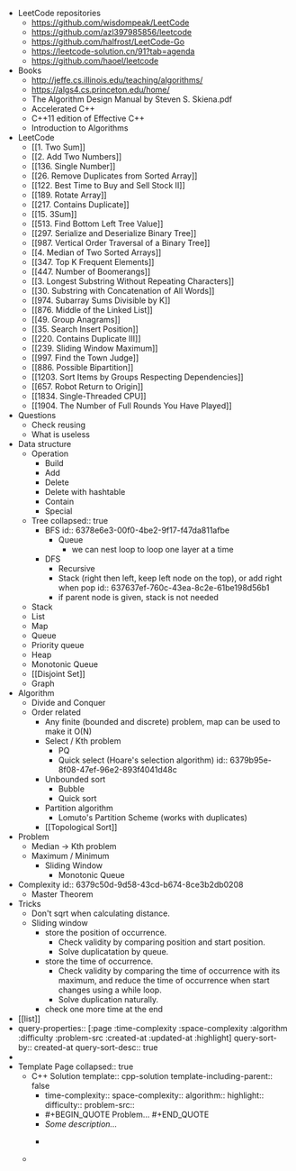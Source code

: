 - LeetCode repositories
	- https://github.com/wisdompeak/LeetCode
	- https://github.com/azl397985856/leetcode
	- https://github.com/halfrost/LeetCode-Go
	- https://leetcode-solution.cn/91?tab=agenda
	- https://github.com/haoel/leetcode
- Books
	- http://jeffe.cs.illinois.edu/teaching/algorithms/
	- https://algs4.cs.princeton.edu/home/
	- The Algorithm Design Manual by Steven S. Skiena.pdf
	- Accelerated C++
	- C++11 edition of Effective C++
	- Introduction to Algorithms
- LeetCode
	- [[1. Two Sum]]
	- [[2. Add Two Numbers]]
	- [[136.  Single Number]]
	- [[26. Remove Duplicates from Sorted Array]]
	- [[122. Best Time to Buy and Sell Stock II]]
	- [[189. Rotate Array]]
	- [[217. Contains Duplicate]]
	- [[15. 3Sum]]
	- [[513. Find Bottom Left Tree Value]]
	- [[297. Serialize and Deserialize Binary Tree]]
	- [[987. Vertical Order Traversal of a Binary Tree]]
	- [[4. Median of Two Sorted Arrays]]
	- [[347. Top K Frequent Elements]]
	- [[447. Number of Boomerangs]]
	- [[3. Longest Substring Without Repeating Characters]]
	- [[30. Substring with Concatenation of All Words]]
	- [[974. Subarray Sums Divisible by K]]
	- [[876. Middle of the Linked List]]
	- [[49. Group Anagrams]]
	- [[35. Search Insert Position]]
	- [[220. Contains Duplicate III]]
	- [[239. Sliding Window Maximum]]
	- [[997. Find the Town Judge]]
	- [[886. Possible Bipartition]]
	- [[1203. Sort Items by Groups Respecting Dependencies]]
	- [[657. Robot Return to Origin]]
	- [[1834. Single-Threaded CPU]]
	- [[1904. The Number of Full Rounds You Have Played]]
- Questions
	- Check reusing
	- What is useless
- Data structure
	- Operation
		- Build
		- Add
		- Delete
		- Delete with hashtable
		- Contain
		- Special
	- Tree
	  collapsed:: true
		- BFS
		  id:: 6378e6e3-00f0-4be2-9f17-f47da811afbe
			- Queue
				- we can nest loop to loop one layer at a time
		- DFS
			- Recursive
			- Stack (right then left, keep left node on the top), or add right when pop
			  id:: 637637ef-760c-43ea-8c2e-61be198d56b1
			- if parent node is given, stack is not needed
	- Stack
	- List
	- Map
	- Queue
	- Priority queue
	- Heap
	- Monotonic Queue
	- [[Disjoint Set]]
	- Graph
- Algorithm
	- Divide and Conquer
	- Order related
		- Any finite (bounded and discrete) problem, map can be used to make it O(N)
		- Select / Kth problem
			- PQ
			- Quick select (Hoare's selection algorithm)
			  id:: 6379b95e-8f08-47ef-96e2-893f4041d48c
		- Unbounded sort
			- Bubble
			- Quick sort
		- Partition algorithm
			- Lomuto's Partition Scheme (works with duplicates)
		- [[Topological Sort]]
- Problem
	- Median -> Kth problem
	- Maximum / Minimum
		- Sliding Window
			- Monotonic Queue
- Complexity
  id:: 6379c50d-9d58-43cd-b674-8ce3b2db0208
	- Master Theorem
- Tricks
	- Don't sqrt when calculating distance.
	- Sliding window
		- store the position of occurrence.
			- Check validity by comparing position and start position.
			- Solve duplicatation by queue.
		- store the time of occurrence.
			- Check validity by comparing the time of occurrence with its maximum, and reduce the time of occurrence when start changes using a while loop.
			- Solve duplication naturally.
		- check one more time at the end
- [[list]]
- query-properties:: [:page :time-complexity :space-complexity :algorithm :difficulty :problem-src :created-at :updated-at :highlight]
  query-sort-by:: created-at
  query-sort-desc:: true
-
- Template Page
  collapsed:: true
	- C++ Solution
	  template:: cpp-solution
	  template-including-parent:: false
		- time-complexity:: 
		  space-complexity:: 
		  algorithm:: 
		  highlight:: 
		  difficulty:: 
		  problem-src::
		- #+BEGIN_QUOTE
		  Problem...
		  #+END_QUOTE
		- *Some description...*
		- ```cpp
		  ```
	-